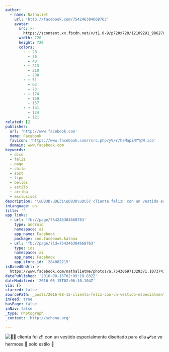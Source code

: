 ```yaml
---
author:
  - name: Nathaliet
    url: 'http://facebook.com/754246384668763'
    avatar:
      src: >-
        https://scontent.xx.fbcdn.net/v/t1.0-9/p720x720/12109291_986270594799673_5905077496087900831_n.jpg?oh=529a9f19ac88c2b86fc0fbfb79a7e766&oe=58535D01
      width: 720
      height: 720
      colors:
        - - 28
          - 30
          - 40
        - - 213
          - 210
          - 208
        - - 51
          - 63
          - 73
        - - 174
          - 159
          - 157
        - - 141
          - 124
          - 121
related: []
publisher:
  url: 'http://www.facebook.com'
  name: Facebook
  favicon: 'https://www.facebook.com/rsrc.php/yV/r/hzMapiNYYpW.ico'
  domain: www.facebook.com
keywords:
  - dise
  - feliz
  - page
  - chile
  - sost
  - tipo
  - bellos
  - estilo
  - arriba
  - exclusivos
description: "\uD83D\uDE31\uD83D\uDC57 clienta feliz‼️ con un vestido especialmente diseñado para ella ✔️se ve hermosa \uD83D\uDE4C solo estilo \uD83D\uDC4F"
inLanguage: en
title: ''
app_links:
  - url: 'fb://page/754246384668763'
    type: android
    namespace: ai
    app_name: Facebook
    package: com.facebook.katana
  - url: 'fb://page/?id=754246384668763'
    type: ios
    namespace: ai
    app_name: Facebook
    app_store_id: '284882215'
isBasedOnUrl: >-
  https://www.facebook.com/nathalietme/photos/a.754306971329371.1073741828.754246384668763/986270594799673/?type=3&theater
datePublished: '2016-08-15T02:09:10.832Z'
dateModified: '2016-08-15T02:06:10.104Z'
via: {}
starred: false
sourcePath: _posts/2016-08-15-clienta-feliz-con-un-vestido-especialmente-disenado-p.md
inFeed: true
hasPage: false
inNav: false
_type: Photograph
_context: 'http://schema.org'

---
```

![ clienta feliz‼️ con un vestido especialmente diseñado para ella ✔️se ve hermosa  solo estilo ](https://scontent.xx.fbcdn.net/v/t1.0-9/p720x720/12109291_986270594799673_5905077496087900831_n.jpg?oh=529a9f19ac88c2b86fc0fbfb79a7e766&oe=58535D01)